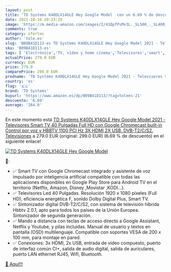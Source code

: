 ```yaml
---
layout: post
title: 'TD Systems K40DLX14GLE Hey Google Model  con un 6.69 % de descuento'
date: 2021-10-16 20:33:29
image: 'https://m.media-amazon.com/images/I/41QpfPsMv3L._SL500_._SL400_.jpg'
comments: true
category: ofertas
author: 'tole.es'
slug: 'B09B41D113-es TD Systems K40DLX14GLE Hey Google Model 2021 - Televisores...'
sku: 'B09B41D113-es'
tags: [ 'Electrónica','TV, vídeo y home cinema','Televisores','smart','td systems','tv', ]
actualPrice: 279.0 EUR
currency: EUR
price: 279.0
comparePrice: 299.0 EUR
prodname: 'TD Systems K40DLX14GLE Hey Google Model 2021 - Televisores Smart TV 40 Pulgadas Full HD con Google Chromecast built-in  Control por voz y HBBTV  1100 PCI Hz  3X HDMI  2X USB. DVB-T2/C/S2. Televisiones'
country: 'es'
flag: '🇪🇸'
brand: 'TD Systems'
buyurl: 'https://www.amazon.es/dp/B09B41D113/?tag=tolees-21'
descuento: '6.69'
average: '264.0'
---
```


En este momento está [TD Systems K40DLX14GLE Hey Google Model 2021 - Televisores Smart TV 40 Pulgadas Full HD con Google Chromecast built-in  Control por voz y HBBTV  1100 PCI Hz  3X HDMI  2X USB. DVB-T2/C/S2. Televisiones](https://www.amazon.es/dp/B09B41D113/?tag=tolees-21) a 279.0 EUR (original: 299.0 EUR) (6.69 %  de descuento) en el siguiente enlace!

[![TD Systems K40DLX14GLE Hey Google Model ](https://m.media-amazon.com/images/I/41QpfPsMv3L._SL500_._SL400_.jpg)](https://www.amazon.es/dp/B09B41D113/?tag=tolees-21)

🔎:

- ✅ Smart TV con Google Chromecast integrado y asistente de voz impulsado por inteligencia artificial compatible con todas las aplicaciones disponibles en Google Play Store para Android TV en el territorio (Netflix, Amazon, Disney ,Movistar ,KODI...).
- ✅ Televisores Led 40 Pulgadas. Resolución 1920 x 1080 píxeles (Full HD), eficiencia energética F, sonido Dolby Digital Plus, Smart TV.
- ✅ Sintonizador digital DVB-T2/C/S2, con sistema de televisión híbrida Hbbtv 2.0.1, apto para todos los países de la Unión Europea. Sintonizador de segunda generación.
- ✅ Mando a distancia con teclas de acceso directo a Google Assistant, Netflix y Youtube, y pilas incluidas. Manual de usuario y textos en pantalla (OSD) multilenguaje. Compatible con soportes VESA de 200 x 100 mm, para montaje en pared.
- ✅ Conexiones: 3x HDMI, 2x USB, entrada de vídeo compuesto, puerto de interfaz común CI+, salida de audio digital, salida de auriculares, puerto LAN ethernet RJ45, Wifi, Bluetooth.

[🛒 Aquí!!!](https://www.amazon.es/dp/B09B41D113/?tag=tolees-21)
